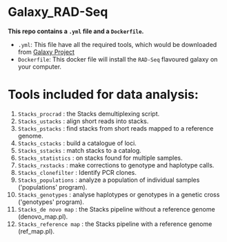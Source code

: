 # Galaxy_RAD-Seq

**This repo contains a `.yml` file and a `Dockerfile`.**

- `.yml`: This file have all the required tools, which would be downloaded from [Galaxy Project](github.com/galaxyproject/)
- `Dockerfile`: This docker file will install the `RAD-Seq` flavoured galaxy on your computer.

# Tools included for data analysis:

1. `Stacks_procrad` : the Stacks demultiplexing script.
2. `Stacks_ustacks` : align short reads into stacks.
3. `Stacks_pstacks` : find stacks from short reads mapped to a reference genome.
4. `Stacks_cstacks` : build a catalogue of loci.
5. `Stacks_sstacks` : match stacks to a catalog.
6. `Stacks_statistics` : on stacks found for multiple samples.
7. `Stacks_rxstacks` : make corrections to genotype and haplotype calls.
8. `Stacks_clonefilter` : Identify PCR clones.
9. `Stacks_populations` : analyze a population of individual samples ('populations' program).
10. `Stacks_genotypes` : analyse haplotypes or genotypes in a genetic cross ('genotypes' program).
11. `Stacks_de novo map` : the Stacks pipeline without a reference genome (denovo_map.pl).
12. `Stacks_reference map` : the Stacks pipeline with a reference genome (ref_map.pl).